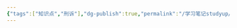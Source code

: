 ```yaml
---
{"tags":["知识点","刑诉"],"dg-publish":true,"permalink":"/学习笔记studyup/刑事诉讼法/刑事拘留/","dgPassFrontmatter":true,"created":"2024-11-18T14:36:30.795+08:00","updated":"2024-11-18T14:36:31.213+08:00"}
---
```


